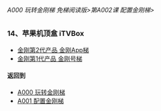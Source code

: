 ###### A000 玩转金刚梯 免梯阅读版>第A002课 配置金刚梯>


### 14、苹果机顶盒 iTVBox
- [金刚第2代产品 金刚App梯](https://github.com/a2zitpro/web/blob/master/LadderFree/LadderConfigure/Apple/TVBox/LadderApp.md)
- [金刚第1代产品 金刚号梯](https://github.com/a2zitpro/web/blob/master/LadderFree/LadderConfigure/Apple/TVBox/LadderKKID.md)


#### 返回到
- [A000 玩转金刚梯](https://github.com/a2zitpro/web/blob/master/LadderFree/main.md)
- [A001 配置金刚梯](https://github.com/a2zitpro/web/blob/master/LadderFree/LadderConfigure/LadderConfigure.md)



